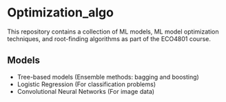# Optimization_algo


This repository contains a collection of ML models, ML model optimization techniques, and root-finding algorithms as part of the ECO4801 course.

## Models
- Tree-based models (Ensemble methods: bagging and boosting)
- Logistic Regression (For classification problems)
- Convolutional Neural Networks (For image data)

